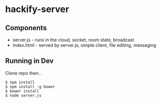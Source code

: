 hackify-server
==============

## Components
* server.js - runs in the cloud, socket, room state, broadcast.
* index.html - served by server.js, simple client, file editing, messaging

## Running in Dev
Clone repo then..
```
$ npm install
$ npm install -g bower
$ bower install
$ node server.js
```
